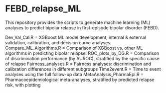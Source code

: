 # FEBD_relapse_ML
This repository provides the scripts to generate machine learning (ML) analyses to predict bipolar relapse in first-episode bipolar disorder (FEBD). 

Dev_Val_Cal.R = XGBoost ML model development, internal & external validation, calibration, and decision curve analyses.
Compare_ML_Algorithms.R = Comparison of XGBoost vs. other ML algorithms in predicting bipolar relapse. 
ROC_plots_by_DG.R = Comparison of discrimination performance (by AUROC), stratified by the specific cause of relapse
Fairness_analyses.R = Fairness analyses: discrimination and calibration differences in different subgroups
Time2event.R = Time to event analyses using the full follow-up data
MetaAnalysis_PharmaEpi.R = Pharmacoepidemiological meta-analyses, stratified by predicted relapse risk, with plotting
